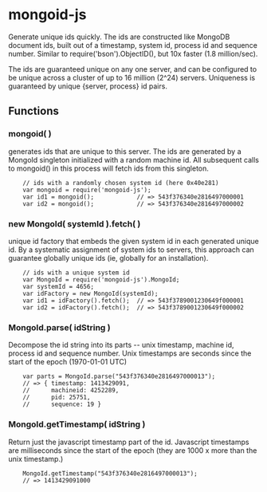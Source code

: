 mongoid-js
==========

Generate unique ids quickly.  The ids are constructed like MongoDB
document ids, built out of a timestamp, system id, process id and sequence
number.  Similar to require('bson').ObjectID(), but 10x faster (1.8 million/sec).

The ids are guaranteed unique on any one server, and can be configured
to be unique across a cluster of up to 16 million (2^24) servers.
Uniqueness is guaranteed by unique {server, process} id pairs.

## Functions

### mongoid( )

generates ids that are unique to this server.  The ids are generated by a
MongoId singleton initialized with a random machine id.  All subsequent calls
to mongoid() in this process will fetch ids from this singleton.

        // ids with a randomly chosen system id (here 0x40e281)
        var mongoid = require('mongoid-js');
        var id1 = mongoid();            // => 543f376340e2816497000001
        var id2 = mongoid();            // => 543f376340e2816497000002

### new MongoId( systemId ).fetch( )

unique id factory that embeds the given system id in each generated unique id.
By a systematic assignment of system ids to servers, this approach can guarantee
globally unique ids (ie, globally for an installation).

        // ids with a unique system id
        var MongoId = require('mongoid-js').MongoId;
        var systemId = 4656;
        var idFactory = new MongoId(systemId);
        var id1 = idFactory().fetch();  // => 543f3789001230649f000001
        var id2 = idFactory().fetch();  // => 543f3789001230649f000002

### MongoId.parse( idString )

Decompose the id string into its parts -- unix timestamp, machine id,
process id and sequence number.  Unix timestamps are seconds since the
start of the epoch (1970-01-01 UTC)

        var parts = MongoId.parse("543f376340e2816497000013");
        // => { timestamp: 1413429091,
        //      machineid: 4252289,
        //      pid: 25751,
        //      sequence: 19 }

### MongoId.getTimestamp( idString )

Return just the javascript timestamp part of the id.  Javascript timestamps
are milliseconds since the start of the epoch (they are 1000 x more than the
unix timestamp.)

        MongoId.getTimestamp("543f376340e2816497000013");
        // => 1413429091000

